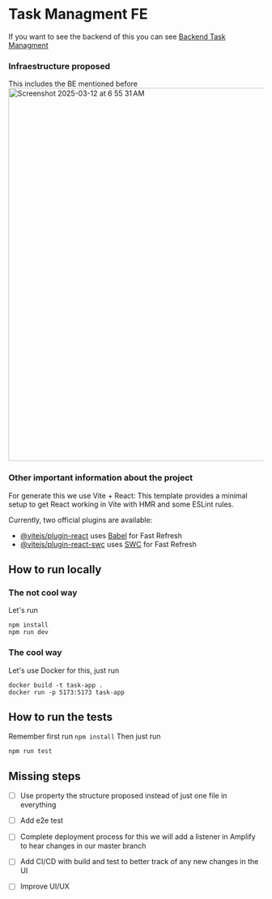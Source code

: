 # Task Managment FE

If you want to see the backend of this you can see
[Backend Task Managment](https://github.com/eacarras/task_managment_backend)

### Infraestructure proposed
This includes the BE mentioned before
<img width="736" alt="Screenshot 2025-03-12 at 6 55 31 AM" src="https://github.com/user-attachments/assets/428e9846-4a34-49b9-a1e1-658e51152ea3" />

### Other important information about the project
For generate this we use Vite + React:
This template provides a minimal setup to get React working in Vite with HMR and some ESLint rules.

Currently, two official plugins are available:

- [@vitejs/plugin-react](https://github.com/vitejs/vite-plugin-react/blob/main/packages/plugin-react/README.md) uses [Babel](https://babeljs.io/) for Fast Refresh
- [@vitejs/plugin-react-swc](https://github.com/vitejs/vite-plugin-react-swc) uses [SWC](https://swc.rs/) for Fast Refresh

## How to run locally
### The not cool way

Let's run
```
npm install
npm run dev
```

### The cool way
Let's use Docker for this, just run
```
docker build -t task-app .
docker run -p 5173:5173 task-app
```

## How to run the tests

Remember first run `npm install`
Then just run
```
npm run test
```

## Missing steps
- [ ] Use property the structure proposed instead of just one file in everything
- [ ] Add e2e test
- [ ] Complete deployment process for this we will add a listener in Amplify to hear changes in our master branch
- [ ] Add CI/CD with build and test to better track of any new changes in the UI
- [ ] Improve UI/UX
 
